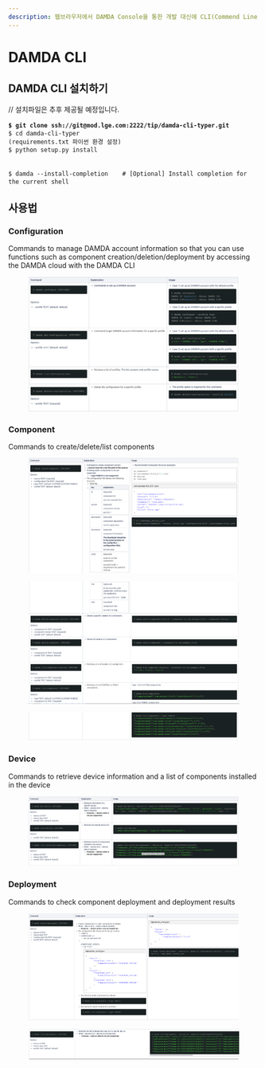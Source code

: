 ```yaml
---
description: 웹브라우저에서 DAMDA Console을 통한 개발 대신에 CLI(Commend Line Interface) 통해서도 개발할 수 있습니다.
---
```


# DAMDA CLI

## DAMDA CLI 설치하기

// 설치파일은 추후 제공될 예정입니다.

<pre class="language-shell"><code class="lang-shell"><strong>$ git clone ssh://git@mod.lge.com:2222/tip/damda-cli-typer.git
</strong>$ cd damda-cli-typer
(requirements.txt 파이썬 환경 설정)
$ python setup.py install
 
 
$ damda --install-completion    # [Optional] Install completion for the current shell</code></pre>

## 사용법

### Configuration

Commands to manage DAMDA account information so that you can use functions such as component creation/deletion/deployment by accessing the DAMDA cloud with the DAMDA CLI

<figure><img src="../../.gitbook/assets/image (4) (5).png" alt=""><figcaption></figcaption></figure>

### Component

Commands to create/delete/list components

<figure><img src="../../.gitbook/assets/image (7).png" alt=""><figcaption></figcaption></figure>

<figure><img src="../../.gitbook/assets/image (10).png" alt=""><figcaption></figcaption></figure>

<figure><img src="../../.gitbook/assets/image (26).png" alt=""><figcaption></figcaption></figure>

### Device

Commands to retrieve device information and a list of components installed in the device

<figure><img src="../../.gitbook/assets/image (4).png" alt=""><figcaption></figcaption></figure>

### Deployment

Commands to check component deployment and deployment results

<figure><img src="../../.gitbook/assets/image (3) (6).png" alt=""><figcaption></figcaption></figure>

<figure><img src="../../.gitbook/assets/image (1) (6).png" alt=""><figcaption></figcaption></figure>

